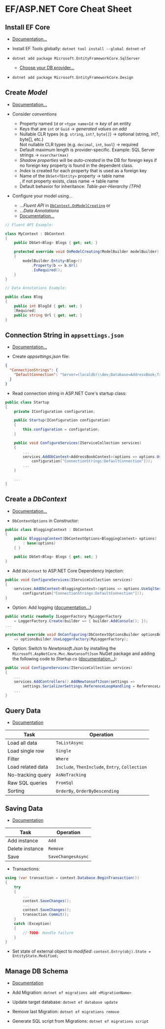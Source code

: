 # EF/ASP.NET Core Cheat Sheet


## Install EF Core

* [Documentation...](https://docs.microsoft.com/en-us/ef/core/get-started/)

* Install EF Tools globally: `dotnet tool install --global dotnet-ef`
* `dotnet add package Microsoft.EntityFrameworkCore.SqlServer`
  * [Choose your DB provider...](https://docs.microsoft.com/en-us/ef/core/providers/)
* `dotnet add package Microsoft.EntityFrameworkCore.Design`


## Create *Model*

* [Documentation...](https://docs.microsoft.com/en-us/ef/core/modeling/)

* Consider *conventions*
  * Property named `Id` or `<type name>Id` -> *key* of an entity
  * Keys that are `int` or `Guid` -> *generated values on add*
  * Nullable CLR types (e.g. `string`, `int?`, `byte[]`) -> optional (string, int?, byte[], etc.)<br/>
    Not nullable CLR types (e.g. `decimal`, `int`, `bool`) -> required
  * Default maximum length is provider-specific. Example: SQL Server strings -> `nvarchar(max)`
  * *Shadow properties* will be *auto-created* in the DB for foreign keys if no foreign key property is found in the dependent class.
  * *Index* is created for each property that is used as a foreign key
  * Name of the `DbSet<TEntity>` property -> table name<br/>, if not property exists, class name -> table name
  * Default behavior for inheritance: *Table-per-Hierarchy (TPH)*

* Configure your model using...
  * ...*Fluent API* in [`DbContext.OnModelCreating`](https://docs.microsoft.com/en-us/dotnet/api/microsoft.entityframeworkcore.dbcontext.onmodelcreating) or
  * ...*Data Annotations*
  * [Documentation...](https://docs.microsoft.com/en-us/ef/core/modeling/#use-fluent-api-to-configure-a-model)

```csharp
// Fluent API Example:

class MyContext : DbContext
{
    public DbSet<Blog> Blogs { get; set; }

    protected override void OnModelCreating(ModelBuilder modelBuilder)
    {
        modelBuilder.Entity<Blog>()
            .Property(b => b.Url)
            .IsRequired();
    }
}
```

```csharp
// Data Annotations Example:

public class Blog
{
    public int BlogId { get; set; }
    [Required]
    public string Url { get; set; }
}
```


## Connection String in `appsettings.json`

* [Documentation...](https://docs.microsoft.com/en-us/ef/core/miscellaneous/connection-strings#aspnet-core)

* Create *appsettings.json* file:

```json
{
  "ConnectionStrings": {
    "DefaultConnection": "Server=(localdb)\\dev;Database=AddressBook;Trusted_Connection=True"
  }
}
```

* Read connection string in ASP.NET Core's startup class:

```csharp
public class Startup
{
    private IConfiguration configuration;

    public Startup(IConfiguration configuration)
    {
        this.configuration = configuration;
    }

    public void ConfigureServices(IServiceCollection services)
    {
        ...
        services.AddDbContext<AddressBookContext>(options => options.UseSqlServer(
            configuration["ConnectionStrings:DefaultConnection"]));
        ...
    }

    ...
}
```


## Create a *DbContext*

* [Documentation...](https://docs.microsoft.com/en-us/ef/core/miscellaneous/configuring-dbcontext)

* `DbContextOptions` in Constructor:

```csharp
public class BloggingContext : DbContext
{
    public BloggingContext(DbContextOptions<BloggingContext> options)
        : base(options)
    { }

    public DbSet<Blog> Blogs { get; set; }
}
```

* Add `DbContext` to ASP.NET Core Dependency Injection:

```csharp
public void ConfigureServices(IServiceCollection services)
{
    services.AddDbContext<BloggingContext>(options => options.UseSqlServer(
        configuration["ConnectionStrings:DefaultConnection"]));
}
```

* Option: Add logging ([documentation...](https://docs.microsoft.com/en-us/ef/core/miscellaneous/logging))

```csharp
public static readonly ILoggerFactory MyLoggerFactory
    = LoggerFactory.Create(builder => { builder.AddConsole(); });
...

protected override void OnConfiguring(DbContextOptionsBuilder optionsBuilder)
    => optionsBuilder.UseLoggerFactory(MyLoggerFactory);
```

* Option: Switch to *Newtonsoft.Json* by installing the `Microsoft.AspNetCore.Mvc.NewtonsoftJson` NuGet package and adding the following code to *Startup.cs* ([documentation...](https://docs.microsoft.com/en-us/aspnet/core/migration/22-to-30?view=aspnetcore-3.0&tabs=visual-studio#jsonnet-support)):

```csharp
public void ConfigureServices(IServiceCollection services)
{
    ...
    services.AddControllers().AddNewtonsoftJson(settings =>
        settings.SerializerSettings.ReferenceLoopHandling = ReferenceLoopHandling.Ignore);
    ...
}
```


## Query Data

* [Documentation](https://docs.microsoft.com/en-us/ef/core/querying/)

|       Task        |                    Operation                    |
| ----------------- | ----------------------------------------------- |
| Load all data     | `ToListAsync`                                   |
| Load single row   | `Single`                                        |
| Filter            | `Where`                                         |
| Load related data | `Include`, `ThenInclude`, `Entry`, `Collection` |
| No-tracking query | `AsNoTracking`                                  |
| Raw SQL queries   | `FromSql`                                       |
| Sorting           | `OrderBy`, `OrderByDescending`                  |


## Saving Data

* [Documentation](https://docs.microsoft.com/en-us/ef/core/saving/)

|      Task       |     Operation      |
| --------------- | ------------------ |
| Add instance    | `Add`              |
| Delete instance | `Remove`           |
| Save            | `SaveChangesAsync` |

* Transactions:

```csharp
using (var transaction = context.Database.BeginTransaction())
{
    try
    {
        ...
        context.SaveChanges();
        ...
        context.SaveChanges();
        transaction.Commit();
    }
    catch (Exception)
    {
        // TODO: Handle failure
    }
}
```

* Set state of external object to *modified*: `context.Entry(obj).State = EntityState.Modified;`


## Manage DB Schema

* [Documentation](https://docs.microsoft.com/en-us/ef/core/managing-schemas/)

* Add Migration: `dotnet ef migrations add <MigrationName>`
* Update target database: `dotnet ef database update`
* Remove last Migration: `dotnet ef migrations remove`
* Generate SQL script from Migrations: `dotnet ef migrations script`
